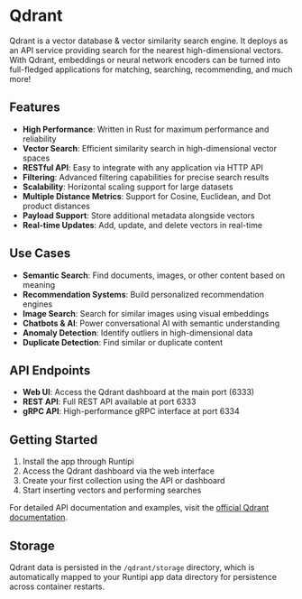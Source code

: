 # Qdrant

Qdrant is a vector database & vector similarity search engine. It deploys as an API service providing search for the nearest high-dimensional vectors. With Qdrant, embeddings or neural network encoders can be turned into full-fledged applications for matching, searching, recommending, and much more!

## Features

- **High Performance**: Written in Rust for maximum performance and reliability
- **Vector Search**: Efficient similarity search in high-dimensional vector spaces
- **RESTful API**: Easy to integrate with any application via HTTP API
- **Filtering**: Advanced filtering capabilities for precise search results
- **Scalability**: Horizontal scaling support for large datasets
- **Multiple Distance Metrics**: Support for Cosine, Euclidean, and Dot product distances
- **Payload Support**: Store additional metadata alongside vectors
- **Real-time Updates**: Add, update, and delete vectors in real-time

## Use Cases

- **Semantic Search**: Find documents, images, or other content based on meaning
- **Recommendation Systems**: Build personalized recommendation engines
- **Image Search**: Search for similar images using visual embeddings
- **Chatbots & AI**: Power conversational AI with semantic understanding
- **Anomaly Detection**: Identify outliers in high-dimensional data
- **Duplicate Detection**: Find similar or duplicate content

## API Endpoints

- **Web UI**: Access the Qdrant dashboard at the main port (6333)
- **REST API**: Full REST API available at port 6333
- **gRPC API**: High-performance gRPC interface at port 6334

## Getting Started

1. Install the app through Runtipi
2. Access the Qdrant dashboard via the web interface
3. Create your first collection using the API or dashboard
4. Start inserting vectors and performing searches

For detailed API documentation and examples, visit the [official Qdrant documentation](https://qdrant.tech/documentation/).

## Storage

Qdrant data is persisted in the `/qdrant/storage` directory, which is automatically mapped to your Runtipi app data directory for persistence across container restarts.